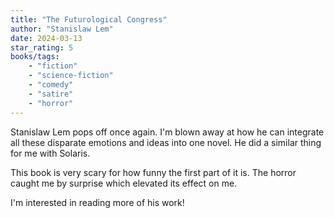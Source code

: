 ```yaml
---
title: "The Futurological Congress"
author: "Stanislaw Lem"
date: 2024-03-13
star_rating: 5
books/tags:
    - "fiction"
    - "science-fiction"
    - "comedy"
    - "satire"
    - "horror"
---
```


Stanislaw Lem pops off once again. I'm blown away at how he can integrate all these disparate emotions and ideas into one novel. He did a similar thing for me with Solaris.

This book is very scary for how funny the first part of it is. The horror caught me by surprise which elevated its effect on me.

I'm interested in reading more of his work!